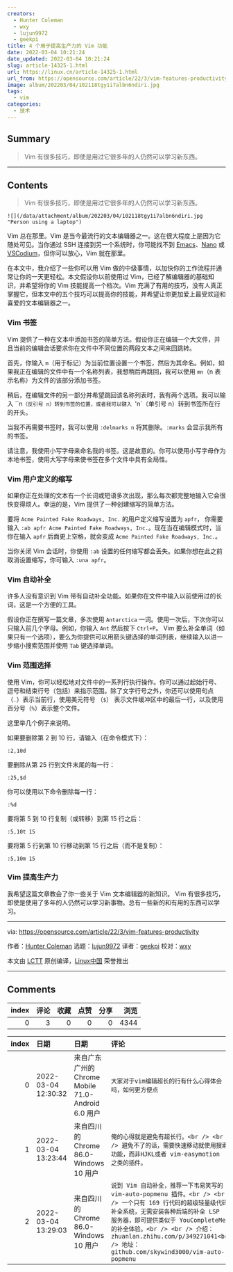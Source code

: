```yaml
---
creators:
  - Hunter Coleman
  - wxy
  - lujun9972
  - geekpi
title: 4 个用于提高生产力的 Vim 功能
date: 2022-03-04 10:21:24
date_updated: 2022-03-04 10:21:24
slug: article-14325-1.html
url: https://linux.cn/article-14325-1.html
url_from: https://opensource.com/article/22/3/vim-features-productivity
image: album/202203/04/102118tgy1i7albn6ndiri.jpg
tags:
  - vim
categories:
  - 技术
---
```


## Summary

> Vim 有很多技巧，即使是用过它很多年的人仍然可以学习新东西。

***

<!-- more -->

## Contents

> 
> Vim 有很多技巧，即使是用过它很多年的人仍然可以学习新东西。
> 
> 
> 

`![](/data/attachment/album/202203/04/102118tgy1i7albn6ndiri.jpg "Person using a laptop")`

Vim 总在那里。Vim 是当今最流行的文本编辑器之一。这在很大程度上是因为它随处可见。当你通过 SSH 连接到另一个系统时，你可能找不到 [Emacs](https://opensource.com/article/20/3/getting-started-emacs)、[Nano](https://opensource.com/article/20/12/gnu-nano) 或 [VSCodium](https://opensource.com/article/20/6/open-source-alternatives-vs-code)，但你可以放心，Vim 就在那里。

在本文中，我介绍了一些你可以用 Vim 做的中级事情，以加快你的工作流程并通常让你的一天更轻松。本文假设你以前使用过 Vim，已经了解编辑器的基础知识，并希望将你的 Vim 技能提高一个档次。Vim 充满了有用的技巧，没有人真正掌握它，但本文中的五个技巧可以提高你的技能，并希望让你更加爱上最受欢迎和喜爱的文本编辑器之一。

### Vim 书签

Vim 提供了一种在文本中添加书签的简单方法。假设你正在编辑一个大文件，并且当前的编辑会话要求你在文件中不同位置的两段文本之间来回跳转。

首先，你输入 `m`（用于标记）为当前位置设置一个书签，然后为其命名。例如，如果我正在编辑的文件中有一个名称列表，我想稍后再跳回，我可以使用 `mn`（n 表示名称）为文件的该部分添加书签。

稍后，在编辑文件的另一部分并希望跳回该名称列表时，我有两个选项。我可以输入 ``n`（反引号 n）转到书签的位置，或者我可以键入 `'n`（单引号 n）转到书签所在行的开头。

当我不再需要书签时，我可以使用 `:delmarks n` 将其删除。`:marks` 会显示我所有的书签。

请注意，我使用小写字母来命名我的书签。这是故意的。你可以使用小写字母作为本地书签，使用大写字母来使书签在多个文件中具有全局性。

### Vim 用户定义的缩写

如果你正在处理的文本有一个长词或短语多次出现，那么每次都完整地输入它会很快变得烦人。幸运的是，Vim 提供了一种创建缩写的简单方法。

要将 `Acme Painted Fake Roadways, Inc.` 的用户定义缩写设置为 `apfr`， 你需要输入 `:ab apfr Acme Painted Fake Roadways, Inc.`。现在当在编辑模式时，当你在输入 `apfr` 后面更上空格，就会变成 `Acme Painted Fake Roadways, Inc.`。

当你关闭 Vim 会话时，你使用 `:ab` 设置的任何缩写都会丢失。如果你想在此之前取消设置缩写，你可输入 `:una apfr`。

### Vim 自动补全

许多人没有意识到 Vim 带有自动补全功能。如果你在文件中输入以前使用过的长词，这是一个方便的工具。

假设你正在撰写一篇文章，多次使用 `Antarctica` 一词。使用一次后，下次你可以只输入前几个字母。例如，你输入 `Ant` 然后按下 `Ctrl+P`。 Vim 要么补全单词（如果只有一个选项），要么为你提供可以用箭头键选择的单词列表，继续输入以进一步缩小搜索范围并使用 `Tab` 键选择单词。

### Vim 范围选择

使用 Vim，你可以轻松地对文件中的一系列行执行操作。你可以通过起始行号、逗号和结束行号（包括）来指示范围。除了文字行号之外，你还可以使用句点（`.`）表示当前行，使用美元符号 （`$`） 表示文件缓冲区中的最后一行，以及使用百分号（`%`）表示整个文件。

这里举几个例子来说明。

如果要删除第 2 到 10 行，请输入（在命令模式下）：

```shell
:2,10d
```

要删除从第 25 行到文件末尾的每一行：

```shell
:25,$d
```

你可以使用以下命令删除每一行：

```shell
:%d
```

要将第 5 到 10 行复制（或转移）到第 15 行之后：

```shell
:5,10t 15
```

要将第 5 行到第 10 行移动到第 15 行之后（而不是复制）：

```shell
:5,10m 15
```

### Vim 提高生产力

我希望这篇文章教会了你一些关于 Vim 文本编辑器的新知识。 Vim 有很多技巧，即使是使用了多年的人仍然可以学习新事物。总有一些新的和有用的东西可以学习。

---

via: <https://opensource.com/article/22/3/vim-features-productivity>

作者：[Hunter Coleman](https://opensource.com/users/hunterc) 选题：[lujun9972](https://github.com/lujun9972) 译者：[geekpi](https://github.com/geekpi) 校对：[wxy](https://github.com/wxy)

本文由 [LCTT](https://github.com/LCTT/TranslateProject) 原创编译，[Linux中国](https://linux.cn/) 荣誉推出

***

## Comments


|   index |   评论 |   收藏 |   点赞 |   分享 |   浏览 |
|--------:|-------:|-------:|-------:|-------:|-------:|
|       0 |      3 |      0 |      0 |      0 |   4344 |

|   index | 日期                | 日期                                               | 评论                                                                                                                                                                                                                                                                                                         |
|--------:|:--------------------|:---------------------------------------------------|:-------------------------------------------------------------------------------------------------------------------------------------------------------------------------------------------------------------------------------------------------------------------------------------------------------------|
|       0 | 2022-03-04 12:30:32 | 来自广东广州的 Chrome Mobile 71.0-Android 6.0 用户 | `大家对于vim编辑超长的行有什么心得体会吗，如何更方便点`                                                                                                                                                                                                                                                      |
|       1 | 2022-03-04 13:23:44 | 来自四川的 Chrome 86.0-Windows 10 用户             | `俺的心得就是避免有超长行。<br /> <br /> 避免不了的话，需要快速移动就使用搜索功能，而非HJKL或者 vim-easymotion 之类的插件。`                                                                                                                                                                                 |
|       2 | 2022-03-04 13:29:03 | 来自四川的 Chrome 86.0-Windows 10 用户             | `说到 Vim 自动补全，推荐一下韦易笑写的 vim-auto-popmenu 插件。<br /> <br /> 一个只有 169 行代码的超级轻量级代码补全系统，无需安装各种后端的补全 LSP 服务器，即可提供类似于 YouCompleteMe 的补全体验。<br /> <br /> 介绍：zhuanlan.zhihu.com/p/349271041<br /> 地址：github.com/skywind3000/vim-auto-popmenu` |

